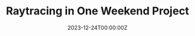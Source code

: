 ---
title: Raytracing in One Weekend Project
summary: A very simple ray tracer based on the first book of the [Raytracing in One Weekend](https://raytracing.github.io/) book series. Although it works, it's pretty slow because it runs on the CPU... maybe... just maybe... some improvements will be made in the future.

tags:
  - Demo
date: "2023-12-24T00:00:00Z"

# # Optional external URL for project (replaces project detail page).
external_link: 'https://github.com/dinoplane/raytracing'
featured: false
image:
  focal_point: Smart
  preview_only: true
---